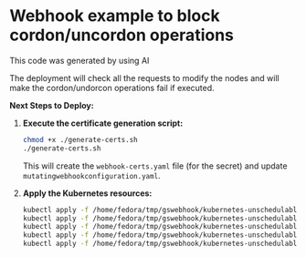 # Webhook example to block cordon/uncordon operations

This code was generated by using AI

The deployment will check all the requests to modify the nodes and will make the cordon/undorcon operations fail if executed.

**Next Steps to Deploy:**

1.  **Execute the certificate generation script:**
    ```bash
    chmod +x ./generate-certs.sh
    ./generate-certs.sh
    ```
    This will create the `webhook-certs.yaml` file (for the secret) and update `mutatingwebhookconfiguration.yaml`.

2.  **Apply the Kubernetes resources:**
    ```bash
    kubectl apply -f /home/fedora/tmp/gswebhook/kubernetes-unschedulable-webhook/configmap.yaml
    kubectl apply -f /home/fedora/tmp/gswebhook/kubernetes-unschedulable-webhook/webhook-certs.yaml # Generated by the script
    kubectl apply -f /home/fedora/tmp/gswebhook/kubernetes-unschedulable-webhook/deployment.yaml
    kubectl apply -f /home/fedora/tmp/gswebhook/kubernetes-unschedulable-webhook/service.yaml
    kubectl apply -f /home/fedora/tmp/gswebhook/kubernetes-unschedulable-webhook/mutatingwebhookconfiguration.yaml
